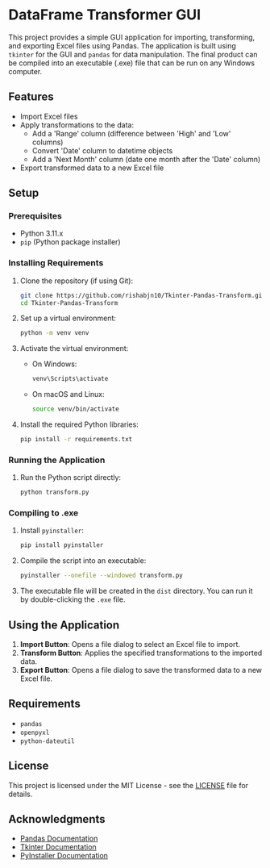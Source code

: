 # DataFrame Transformer GUI

This project provides a simple GUI application for importing, transforming, and exporting Excel files using Pandas. The application is built using `tkinter` for the GUI and `pandas` for data manipulation. The final product can be compiled into an executable (.exe) file that can be run on any Windows computer.

## Features

- Import Excel files
- Apply transformations to the data:
  - Add a 'Range' column (difference between 'High' and 'Low' columns)
  - Convert 'Date' column to datetime objects
  - Add a 'Next Month' column (date one month after the 'Date' column)
- Export transformed data to a new Excel file

## Setup

### Prerequisites

- Python 3.11.x
- `pip` (Python package installer)

### Installing Requirements

1. Clone the repository (if using Git):

    ```bash
    git clone https://github.com/rishabjn10/Tkinter-Pandas-Transform.git
    cd Tkinter-Pandas-Transform
    ```

2. Set up a virtual environment:

    ```bash
    python -m venv venv
    ```

3. Activate the virtual environment:

    - On Windows:

        ```bash
        venv\Scripts\activate
        ```

    - On macOS and Linux:

        ```bash
        source venv/bin/activate
        ```

4. Install the required Python libraries:

    ```bash
    pip install -r requirements.txt
    ```

### Running the Application

1. Run the Python script directly:

    ```bash
    python transform.py
    ```

### Compiling to .exe

1. Install `pyinstaller`:

    ```bash
    pip install pyinstaller
    ```

2. Compile the script into an executable:

    ```bash
    pyinstaller --onefile --windowed transform.py
    ```

3. The executable file will be created in the `dist` directory. You can run it by double-clicking the `.exe` file.

## Using the Application

1. **Import Button**: Opens a file dialog to select an Excel file to import.
2. **Transform Button**: Applies the specified transformations to the imported data.
3. **Export Button**: Opens a file dialog to save the transformed data to a new Excel file.

## Requirements

- `pandas`
- `openpyxl`
- `python-dateutil`

## License

This project is licensed under the MIT License - see the [LICENSE](LICENSE) file for details.

## Acknowledgments

- [Pandas Documentation](https://pandas.pydata.org/docs/)
- [Tkinter Documentation](https://docs.python.org/3/library/tkinter.html)
- [PyInstaller Documentation](https://pyinstaller.readthedocs.io/en/stable/)
